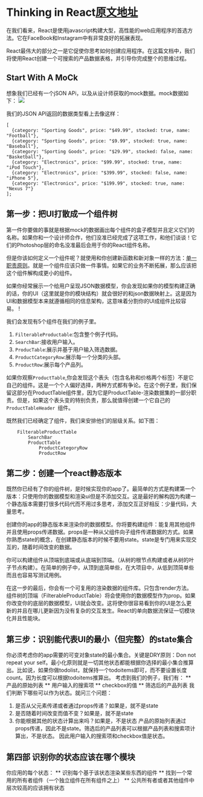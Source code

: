 # Thinking in React[原文地址](https://facebook.github.io/react/docs/thinking-in-react.html)
在我们看来，React是使用javascript构建大型，高性能的web应用程序的首选方法。它在FaceBook和Instagram中有非常良好的拓展表现。

React最伟大的部分之一是它促使你思考如何创建应用程序。在这篇文档中，我们将使用React创建一个可搜索的产品数据表格，并引导你完成整个的思维过程。

## Start With A MoCk
想象我们已经有一个jSON APi，以及从设计师获取的mock数据。mock数据如下：
![](https://facebook.github.io/react/img/blog/thinking-in-react-mock.png)

我们的JSON API返回的数据类型看上去像这样：

    [
      {category: "Sporting Goods", price: "$49.99", stocked: true, name: "Football"},
      {category: "Sporting Goods", price: "$9.99", stocked: true, name: "Baseball"},
      {category: "Sporting Goods", price: "$29.99", stocked: false, name: "Basketball"},
      {category: "Electronics", price: "$99.99", stocked: true, name: "iPod Touch"},
      {category: "Electronics", price: "$399.99", stocked: false, name: "iPhone 5"},
      {category: "Electronics", price: "$199.99", stocked: true, name: "Nexus 7"}
    ];


## 第一步：把UI打散成一个组件树
第一件你要做的事就是根据mock的数据画出每个组件的盒子模型并且定义它们的名称。如果你和一个设计师合作，他们没准已经完成了这项工作，和他们谈谈！它们的Photoshop层的命名没准最后会用于你的React组件名称。

但是你该如何定义一个组件呢？就使用和你创建新函数和新对象一样的方法：[单一职责原则](https://en.wikipedia.org/wiki/Single_responsibility_principle)。就是一个组件应该只做一件事情。如果它的业务不断拓展，那么应该把这个组件解构成更小的组件。

如果你经常展示一个给用户呈现JSON数据模型，你会发现如果你的模型构建正确的话，你的UI（这里就是你的模块结构）就会很好的和json数据映射上。这是因为UI和数据模型本来就遵循相同的信息架构，这意味着分割你的UI成组件比较容易。
! [](https://facebook.github.io/react/img/blog/thinking-in-react-components.png)

我们会发现有5个组件在我们的例子里。
1. `FilterableProductable`:包含整个例子代码。
2. `SearchBar`:接收用户输入。
3. `ProducTable`:展示并基于用户输入筛选数据。
4. `ProductCategoryRow`:展示每一个分类的头部。
5. `ProductRow`:展示每个产品列。

如果你观察`ProductTable`,你会发现这个表头（包含名称和价格两个标签）不是它自己的组件。这是一个个人偏好选择，两种方式都有争论。在这个例子里，我们保留这部分在ProductTable组件里，因为它是ProductTable-渲染数据集的一部分职责。但是，如果这个表头变的特别负责，那么就值得创建一个它自己的`ProductTableHeader `组件。

既然我们已经确定了组件，我们来安排他们的层级关系。如下图：

        FilterableProductTable
            SearchBar
            ProductTable
                ProductCategoryRow
                ProductRow

## 第二步：创建一个react静态版本
既然你已经有了你的组件树，是时候实现你的app了。最简单的方式是构建第一个版本：只使用你的数据模型和渲染ui但是不添加交互。这是最好的解构因为构建一个静态版本需要打很多代码代而不用过多思考，添加交互正好相反：少量代码，大量思考。

创建你的app的静态版本来渲染你的数据模型。你将要构建组件：能复用其他组件并且使用props传递数据。props是一种从父组件向子组件传递数据的方式。如果你熟悉state的概念，在创建静态版本的时候不要用state。state是专门用来实现交互的，随着时间改变的数据。

你可以构建组件从顶端到底端或从底端到顶端。（从树的根节点构建或者从树的叶子节点构建）。在简单的例子中，从顶到底简单些，在大项目中，从低到顶简单些而且也容易写测试用例。

在这一步的最后，你会有一个可复用的渲染数据的组件库。只包含render方法。组件树的顶端（FilterableProductTable）将会使用你的数据模型作为prop。如果你改变你的底层的数据模型，UI就会改变。这将使你很容易看到你的UI是怎么更新的并且在哪儿更新因为没有复杂的交互发生。React的单向数据流保证一切模块化并且性能块。

## 第三步：识别能代表UI的最小（但完整）的state集合
你必须考虑你的app需要的可变对象state的最小集合。关键是DRY原则：Don not repeat your self。最小化原则就是一切其他状态都能根据你选择的最小集合推算出。比如说，如果你做todolist，就保持一个todoitems即可，而不要设置长度count。因为长度可以根据todoitems推算出。
考虑到我们的例子，我们有：
** 产品的原始列表
** 用户输入的搜索项
** checkbox的值
** 筛选后的产品列表
我们判断下哪些可以作为状态。就问三个问题：
1. 是否从父元素传递或者通过props传递？如果是，就不是state
2. 是否随着时间改变而值不变？如果是，就不是state
3. 你能根据其他的状态计算出来吗？如果是，不是状态
产品的原始列表通过props传递，因此不是state。筛选后的产品列表可以根据产品列表和搜索项计算出，不是状态。
因此用户输入的搜索项和checkbox值是状态。

## 第四部 识别你的状态应该在哪个模块
你应用的每个状态：
** 识别每个基于该状态渲染某些东西的组件
** 找到一个常用的所有者组件（一个独立组件在所有组件之上）
** 公共所有者或者其他组件中层次较高的应该拥有状态


